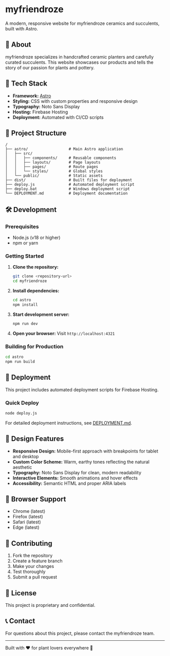 # myfriendroze

A modern, responsive website for myfriendroze ceramics and succulents, built with Astro.

## 🌵 About

myfriendroze specializes in handcrafted ceramic planters and carefully curated succulents. This website showcases our products and tells the story of our passion for plants and pottery.

## 🚀 Tech Stack

- **Framework:** [Astro](https://astro.build/)
- **Styling:** CSS with custom properties and responsive design
- **Typography:** Noto Sans Display
- **Hosting:** Firebase Hosting
- **Deployment:** Automated with CI/CD scripts

## 📁 Project Structure

```
/
├── astro/                  # Main Astro application
│   ├── src/
│   │   ├── components/     # Reusable components
│   │   ├── layouts/        # Page layouts
│   │   ├── pages/          # Route pages
│   │   └── styles/         # Global styles
│   └── public/             # Static assets
├── dist/                   # Built files for deployment
├── deploy.js               # Automated deployment script
├── deploy.bat              # Windows deployment script
└── DEPLOYMENT.md           # Deployment documentation
```

## 🛠️ Development

### Prerequisites

- Node.js (v18 or higher)
- npm or yarn

### Getting Started

1. **Clone the repository:**
   ```bash
   git clone <repository-url>
   cd myfriendroze
   ```

2. **Install dependencies:**
   ```bash
   cd astro
   npm install
   ```

3. **Start development server:**
   ```bash
   npm run dev
   ```

4. **Open your browser:**
   Visit `http://localhost:4321`

### Building for Production

```bash
cd astro
npm run build
```

## 🚀 Deployment

This project includes automated deployment scripts for Firebase Hosting.

### Quick Deploy

```bash
node deploy.js
```

For detailed deployment instructions, see [DEPLOYMENT.md](DEPLOYMENT.md).

## 🎨 Design Features

- **Responsive Design:** Mobile-first approach with breakpoints for tablet and desktop
- **Custom Color Scheme:** Warm, earthy tones reflecting the natural aesthetic
- **Typography:** Noto Sans Display for clean, modern readability
- **Interactive Elements:** Smooth animations and hover effects
- **Accessibility:** Semantic HTML and proper ARIA labels

## 📱 Browser Support

- Chrome (latest)
- Firefox (latest)
- Safari (latest)
- Edge (latest)

## 🤝 Contributing

1. Fork the repository
2. Create a feature branch
3. Make your changes
4. Test thoroughly
5. Submit a pull request

## 📄 License

This project is proprietary and confidential.

## 📞 Contact

For questions about this project, please contact the myfriendroze team.

---

Built with ❤️ for plant lovers everywhere 🌱
